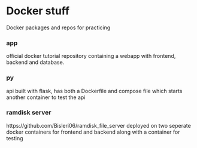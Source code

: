 # Docker stuff
Docker packages and repos for practicing

<h3>app </h3>
official docker tutorial repository containing a webapp with frontend, backend and database.<br/>
<h3>py </h3>
api built with flask, has both a Dockerfile and compose file which starts another container to test the api<br/>
<h3>ramdisk server </h3>
https://github.com/Bisleri06/ramdisk_file_server deployed on two seperate docker containers for frontend and backend along with a container for testing<br/>
